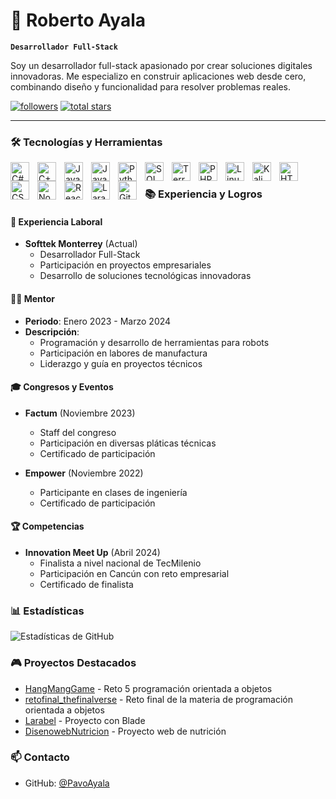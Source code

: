 # 🚀 Roberto Ayala

**`Desarrollador Full-Stack`**

Soy un desarrollador full-stack apasionado por crear soluciones digitales innovadoras. Me especializo en construir aplicaciones web desde cero, combinando diseño y funcionalidad para resolver problemas reales.

   <p align="left">
      <a href="https://github.com/PavoAyala?tab=followers">
         <img alt="followers" title="Sígueme en Github" src="https://custom-icon-badges.demolab.com/github/followers/PavoAyala?color=236ad3&labelColor=1155ba&style=for-the-badge&logo=person-add&label=Follow&logoColor=white"/></a>
      <a href="https://github.com/PavoAyala?tab=repositories&sort=stargazers">
         <img alt="total stars" title="Estrellas totales en GitHub" src="https://custom-icon-badges.demolab.com/github/stars/PavoAyala?color=55960c&style=for-the-badge&labelColor=488207&logo=star"/></a>
   </p>

---

### 🛠️ Tecnologías y Herramientas

<img align="left" alt="C#" width="30px" style="padding-right:10px;" src="https://cdn.jsdelivr.net/gh/devicons/devicon/icons/csharp/csharp-plain.svg" />
<img align="left" alt="C++" width="30px" style="padding-right:10px;" src="https://cdn.jsdelivr.net/gh/devicons/devicon/icons/cplusplus/cplusplus-plain.svg" />
<img align="left" alt="Java" width="30px" style="padding-right:10px;" src="https://cdn.jsdelivr.net/gh/devicons/devicon/icons/java/java-plain.svg" />
<img align="left" alt="JavaScript" width="30px" style="padding-right:10px;" src="https://cdn.jsdelivr.net/gh/devicons/devicon/icons/javascript/javascript-plain.svg" />
<img align="left" alt="Python" width="30px" style="padding-right:10px;" src="https://cdn.jsdelivr.net/gh/devicons/devicon/icons/python/python-plain.svg" />
<img align="left" alt="SQL" width="30px" style="padding-right:10px;" src="https://cdn.jsdelivr.net/gh/devicons/devicon/icons/postgresql/postgresql-plain.svg" />
<img align="left" alt="Terraform" width="30px" style="padding-right:10px;" src="https://cdn.jsdelivr.net/gh/devicons/devicon/icons/terraform/terraform-original.svg" />
<img align="left" alt="PHP" width="30px" style="padding-right:10px;" src="https://cdn.jsdelivr.net/gh/devicons/devicon/icons/php/php-plain.svg" />
<img align="left" alt="Linux" width="30px" style="padding-right:10px;" src="https://cdn.jsdelivr.net/gh/devicons/devicon/icons/linux/linux-original.svg" />
<img align="left" alt="Kali Linux" width="30px" style="padding-right:10px;" src="https://cdn.jsdelivr.net/gh/devicons/devicon/icons/kalilinux/kalilinux-original.svg" />
<img align="left" alt="HTML" width="30px" style="padding-right:10px;" src="https://cdn.jsdelivr.net/gh/devicons/devicon/icons/html5/html5-plain.svg" />
<img align="left" alt="CSS" width="30px" style="padding-right:10px;" src="https://cdn.jsdelivr.net/gh/devicons/devicon/icons/css3/css3-plain.svg" />
<img align="left" alt="Node.js" width="30px" style="padding-right:10px;" src="https://cdn.jsdelivr.net/gh/devicons/devicon/icons/nodejs/nodejs-original.svg" />
<img align="left" alt="React" width="30px" style="padding-right:10px;" src="https://cdn.jsdelivr.net/gh/devicons/devicon/icons/react/react-original.svg" />
<img align="left" alt="Laravel" width="30px" style="padding-right:10px;" src="https://cdn.jsdelivr.net/gh/devicons/devicon/icons/laravel/laravel-original.svg" />
<img align="left" alt="Git" width="30px" style="padding-right:10px;" src="https://cdn.jsdelivr.net/gh/devicons/devicon/icons/git/git-original.svg" />
<br />

### 📚 Experiencia y Logros

#### 💼 Experiencia Laboral
- **Softtek Monterrey** (Actual)
  - Desarrollador Full-Stack
  - Participación en proyectos empresariales
  - Desarrollo de soluciones tecnológicas innovadoras

#### 👨‍🏫 Mentor
- **Periodo**: Enero 2023 - Marzo 2024
- **Descripción**: 
  - Programación y desarrollo de herramientas para robots
  - Participación en labores de manufactura
  - Liderazgo y guía en proyectos técnicos

#### 🎓 Congresos y Eventos
- **Factum** (Noviembre 2023)
  - Staff del congreso
  - Participación en diversas pláticas técnicas
  - Certificado de participación

- **Empower** (Noviembre 2022)
  - Participante en clases de ingeniería
  - Certificado de participación

#### 🏆 Competencias
- **Innovation Meet Up** (Abril 2024)
  - Finalista a nivel nacional de TecMilenio
  - Participación en Cancún con reto empresarial
  - Certificado de finalista

### 📊 Estadísticas

![Estadísticas de GitHub](https://github-readme-stats.vercel.app/api?username=PavoAyala&show_icons=true&theme=gruvbox)

### 🎮 Proyectos Destacados

- [HangMangGame](https://github.com/PavoAyala/HangMangGame) - Reto 5 programación orientada a objetos
- [retofinal_thefinalverse](https://github.com/PavoAyala/retofinal_thefinalverse) - Reto final de la materia de programación orientada a objetos
- [Larabel](https://github.com/PavoAyala/Larabel) - Proyecto con Blade
- [DisenowebNutricion](https://github.com/PavoAyala/DisenowebNutricion) - Proyecto web de nutrición

### 📫 Contacto

- GitHub: [@PavoAyala](https://github.com/PavoAyala)